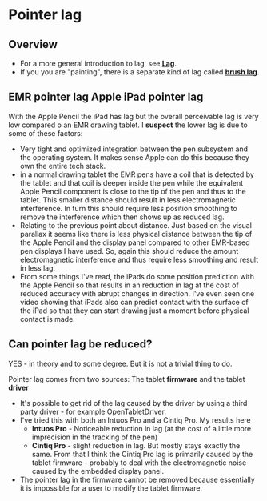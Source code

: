 # Pointer lag

## Overview

* For a more general introduction to lag, see [**Lag**](lag.md).
* If you you are "painting", there is a separate kind of lag called [**brush lag**](lag-2.md). &#x20;

## EMR pointer lag Apple iPad pointer lag

With the Apple Pencil the iPad has lag but the overall perceivable lag is very low compared o an EMR drawing tablet. I **suspect** the lower lag is due to some of these factors:

* Very tight and optimized integration between the pen subsystem and the operating system. It makes sense Apple can do this because they own the entire tech stack.
* in a normal drawing tablet the EMR pens have a coil that is detected by the tablet and that coil is deeper inside the pen while the equivalent Apple Pencil component is close to the tip of the pen and thus to the tablet. This smaller distance should result in less electromagnetic interference. In turn this should require less position smoothing to remove the interference which then shows up as reduced lag.
* Relating to the previous point about distance. Just based on the visual parallax it seems like there is less physical distance between the tip of the Apple Pencil and the display panel compared to other EMR-based pen displays I have used. So, again this should reduce the amount electromagnetic interference and thus require less smoothing and result in less lag.
* From some things I've read, the iPads do some position prediction with the Apple Pencil so that results in an reduction in lag at the cost of reduced accuracy with abrupt changes in direction. I've even seen one video showing that iPads also can predict contact with the surface of the iPad so that they can start drawing just a moment before physical contact is made.

## Can pointer lag be reduced?

YES - in theory and to some degree. But it is not a trivial thing to do.

Pointer lag comes from two sources: The tablet **firmware** and the tablet **driver**&#x20;

* It's possible to get rid of the lag caused by the driver by using a third party driver - for example OpenTabletDriver.&#x20;
* I've tried this with both an Intuos Pro and a Cintiq Pro. My results here
  * **Intuos Pro** - Noticeable reduction in lag (at the cost of a little more imprecision in the tracking of the pen)
  * **Cintiq Pro** - slight reduction in lag. But mostly stays exactly the same. From that I think the Cintiq Pro lag is primarily caused by the tablet firmware - probably to deal with the electromagnetic noise caused by the embedded display panel.
* The pointer lag in the firmware cannot be removed because essentially it is impossible for a user to modify the tablet firmware.&#x20;

